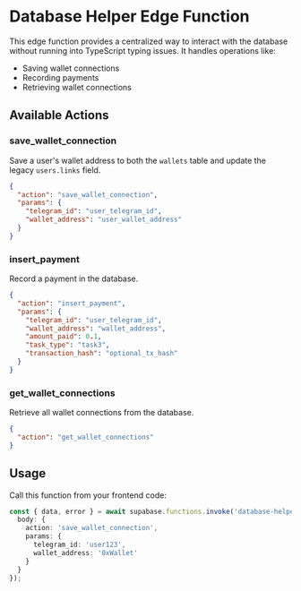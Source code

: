 
# Database Helper Edge Function

This edge function provides a centralized way to interact with the database without running into TypeScript typing issues. It handles operations like:

- Saving wallet connections
- Recording payments
- Retrieving wallet connections

## Available Actions

### save_wallet_connection

Save a user's wallet address to both the `wallets` table and update the legacy `users.links` field.

```json
{
  "action": "save_wallet_connection",
  "params": {
    "telegram_id": "user_telegram_id",
    "wallet_address": "user_wallet_address"
  }
}
```

### insert_payment

Record a payment in the database.

```json
{
  "action": "insert_payment",
  "params": {
    "telegram_id": "user_telegram_id",
    "wallet_address": "wallet_address",
    "amount_paid": 0.1,
    "task_type": "task3",
    "transaction_hash": "optional_tx_hash"
  }
}
```

### get_wallet_connections

Retrieve all wallet connections from the database.

```json
{
  "action": "get_wallet_connections"
}
```

## Usage

Call this function from your frontend code:

```typescript
const { data, error } = await supabase.functions.invoke('database-helper', {
  body: {
    action: 'save_wallet_connection',
    params: {
      telegram_id: 'user123',
      wallet_address: '0xWallet'
    }
  }
});
```
